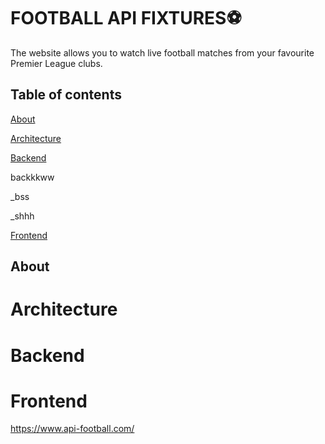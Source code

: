# FOOTBALL API FIXTURES⚽
The website allows you to watch live football matches from your favourite Premier League clubs.

## Table of contents

[About](#About "Goto About")


[Architecture](#Architecture )


[Backend](#Architecture )

backkkww


 _bss
 
 
  _shhh


[Frontend](#Architecture )
  



## About 



# Architecture


# Backend


# Frontend

  
 
  


https://www.api-football.com/
